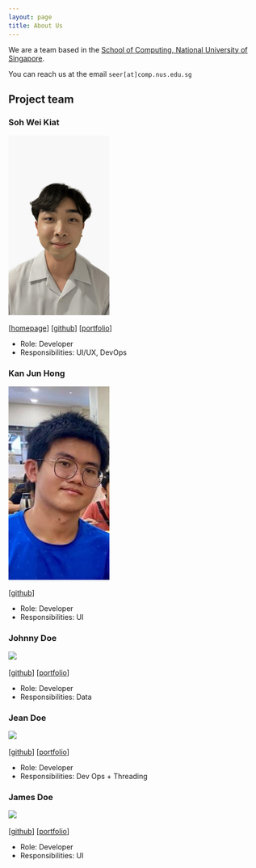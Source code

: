 ```yaml
---
layout: page
title: About Us
---
```


We are a team based in the [School of Computing, National University of Singapore](https://www.comp.nus.edu.sg).

You can reach us at the email `seer[at]comp.nus.edu.sg`

## Project team

### Soh Wei Kiat

<img src="images/jovensoh.png" width="200px">

[[homepage](jovensoh.github.io)]
[[github](https://github.com/jovensoh)]
[[portfolio](team/jovensoh.md)]

* Role: Developer
* Responsibilities: UI/UX, DevOps

### Kan Jun Hong

<img src="images/fluffykan.png" width="200px">

[[github](http://github.com/Fluffykan)]

* Role: Developer
* Responsibilities: UI

### Johnny Doe

<img src="images/johndoe.png" width="200px">

[[github](http://github.com/johndoe)] [[portfolio](team/johndoe.md)]

* Role: Developer
* Responsibilities: Data

### Jean Doe

<img src="images/johndoe.png" width="200px">

[[github](http://github.com/johndoe)]
[[portfolio](team/johndoe.md)]

* Role: Developer
* Responsibilities: Dev Ops + Threading

### James Doe

<img src="images/johndoe.png" width="200px">

[[github](http://github.com/johndoe)]
[[portfolio](team/johndoe.md)]

* Role: Developer
* Responsibilities: UI
